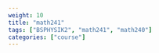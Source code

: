 ```yaml
---
weight: 10
title: "math241"
tags: ["BSPHYSIK2", "math241", "math240"]
categories: ["course"]
---
```

